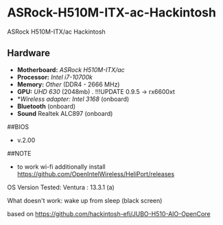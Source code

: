 # ASRock-H510M-ITX-ac-Hackintosh
ASRock H510M-ITX/ac Hackintosh

## Hardware

- **Motherboard:** *ASRock H510M-ITX/ac*
- **Processor:** *Intel i7-10700k*
- **Memory:** *Other* (DDR4 - 2666 MHz)
- **GPU:** *UHD 630* (2048mb) . !!!UPDATE 0.9.5 -> rx6600xt
- **Wireless adapter:* *Intel 3168* (onboard)
- **Bluetooth** (onboard)
- **Sound** Realtek ALC897 (onboard)

##BIOS

- v.2.00

##NOTE
- to work wi-fi additionally install https://github.com/OpenIntelWireless/HeliPort/releases

OS Version Tested: Ventura : 13.3.1 (a)

What doesn't work: wake up from sleep (black screen)

based on https://github.com/hackintosh-efi/JUBO-H510-AIO-OpenCore
